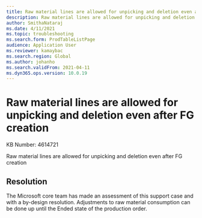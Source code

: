 ```yaml
---
title: Raw material lines are allowed for unpicking and deletion even after FG creation
description: Raw material lines are allowed for unpicking and deletion even after FG creation
author: SmithaNataraj
ms.date: 4/11/2021
ms.topic: troubleshooting
ms.search.form: ProdTableListPage
audience: Application User
ms.reviewer: kamaybac
ms.search.region: Global
ms.author: johanho
ms.search.validFrom: 2021-04-11
ms.dyn365.ops.version: 10.0.19
---
```


# Raw material lines are allowed for unpicking and deletion even after FG creation

KB Number: 4614721

Raw material lines are allowed for unpicking and deletion even after FG creation


## Resolution
The Microsoft core team has made an assessment of this support case and with a by-design resolution. Adjustments to raw material consumption can be done up until the Ended state of the production order.


